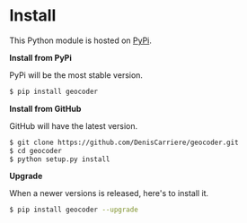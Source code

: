 # Install

This Python module is hosted on [PyPi](https://pypi.python.org/pypi).

**Install from PyPi**

PyPi will be the most stable version.

```bash
$ pip install geocoder
```

**Install from GitHub**

GitHub will have the latest version.

```bash
$ git clone https://github.com/DenisCarriere/geocoder.git
$ cd geocoder
$ python setup.py install
```

**Upgrade**

When a newer versions is released, here's to install it.

```bash
$ pip install geocoder --upgrade
```